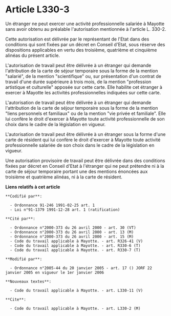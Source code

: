 # Article L330-3

Un étranger ne peut exercer une activité professionnelle salariée à Mayotte sans avoir obtenu au préalable l'autorisation
mentionnée à l'article L. 330-2.

Cette autorisation est délivrée par le représentant de l'Etat dans des conditions qui sont fixées par un décret en Conseil
d'Etat, sous réserve des dispositions applicables en vertu des troisième, quatrième et cinquième alinéas du présent article.

L'autorisation de travail peut être délivrée à un étranger qui demande l'attribution de la carte de séjour temporaire sous la
forme de la mention "salarié", de la mention "scientifique" ou, sur présentation d'un contrat de travail d'une durée
supérieure à trois mois, de la mention "profession artistique et culturelle" apposée sur cette carte. Elle habilite cet
étranger à exercer à Mayotte les activités professionnelles indiquées sur cette carte.

L'autorisation de travail peut être délivrée à un étranger qui demande l'attribution de la carte de séjour temporaire sous la
forme de la mention "liens personnels et familiaux" ou de la mention "vie privée et familiale". Elle lui confère le droit
d'exercer à Mayotte toute activité professionnelle de son choix dans le cadre de la législation en vigueur.

L'autorisation de travail peut être délivrée à un étranger sous la forme d'une carte de résident qui lui confère le droit
d'exercer à Mayotte toute activité professionnelle salariée de son choix dans le cadre de la législation en vigueur.

Une autorisation provisoire de travail peut être délivrée dans des conditions fixées par décret en Conseil d'Etat à
l'étranger qui ne peut prétendre ni à la carte de séjour temporaire portant une des mentions énoncées aux troisième et
quatrième alinéas, ni à la carte de résident.

**Liens relatifs à cet article**

	**Codifié par**:

	  - Ordonnance 91-246 1991-02-25 art. 1
	  - Loi n°91-1379 1991-12-28 art. 1 (ratification)

	**Cité par**:

	  - Ordonnance n°2000-373 du 26 avril 2000 - art. 30 (VT)
	  - Ordonnance n°2000-373 du 26 avril 2000 - art. 13 (M)
	  - Ordonnance n°2000-373 du 26 avril 2000 - art. 15 (M)
	  - Code du travail applicable à Mayotte. - art. R326-41 (V)
	  - Code du travail applicable à Mayotte. - art. R330-6 (T)
	  - Code du travail applicable à Mayotte. - art. R330-7 (T)

	**Modifié par**:

	  - Ordonnance n°2005-44 du 20 janvier 2005 - art. 17 () JORF 22 janvier 2005 en vigueur le 1er janvier 2006

	**Nouveaux textes**:

	  - Code du travail applicable à Mayotte. - art. L330-11 (V)

	**Cite**:

	  - Code du travail applicable à Mayotte. - art. L330-2 (M)
